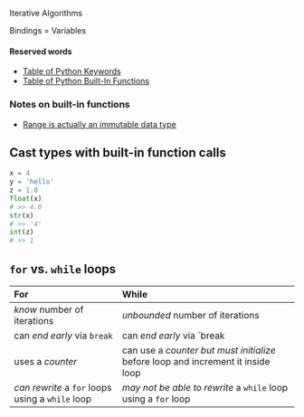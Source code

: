 Iterative Algorithms

Bindings = Variables


#### Reserved words

- [Table of Python Keywords](https://learnpythonthehardway.org/book/ex37.html)
- [Table of Python Built-In Functions](https://docs.python.org/3/library/functions.html)

### Notes on built-in functions

- [Range is actually an immutable data type](https://docs.python.org/3/library/functions.html#func-range)

## Cast types with built-in function calls

```py
x = 4
y = 'hello'
z = 1.0
float(x)
# >> 4.0
str(x)
# >> '4'
int(z)
# >> 1
```


## `for` vs. `while` loops

| For                                              | While                                                                            |
|:-------------------------------------------------|:---------------------------------------------------------------------------------|
| _know_ number of iterations                      | _unbounded_ number of iterations                                                 |
| can _end early_ via `break`                      | can _end early_ via `break                                                       |
| uses a _counter_                                 | can use a _counter but must initialize_ before loop and increment it inside loop |
| _can rewrite_ a `for` loops using a `while` loop | _may not be able to rewrite_ a `while` loop using a `for` loop                   |

